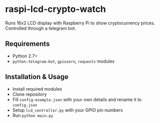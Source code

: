 # raspi-lcd-crypto-watch
Runs 16x2 LCD display with Raspberry Pi to show cryptocurrency prices. Controlled through a telegram bot.


## Requirements
* Python 2.7+
* `python-telegram-bot`, `gpiozero`, `requests` modules

## Installation & Usage
* Install required modules
* Clone repository
* Fill `config-example.json` with your own details and rename it to `config.json`
* Setup `lcd_controller.py` with your GPIO pin numbers
* Run `python main.py`
